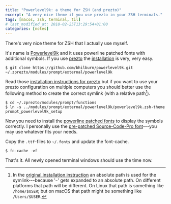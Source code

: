 ```yaml
---
title: "Powerlevel9k: a theme for ZSH (and prezto)"
excerpt: "A very nice theme if you use prezto in your ZSH terminals."
tags: [macos, zsh, terminal, til]
# last_modified_at: 2018-02-25T13:29:54+01:00
categories: [notes]
---
```


There's very nice theme for ZSH that I actually use myself.

It's name is [Powerlevel9k][theme] and it uses powerline patched fonts with additional symbols.
If you use [prezto] the [installation] is very, very easy.

``` terminal
$ git clone https://github.com/bhilburn/powerlevel9k.git  ~/.zprezto/modules/prompt/external/powerlevel9k
```

Read those [installation instructions for prezto][installation] but if you want to use your prezto
configuration on multiple computers you should better use the following method to create the correct
symlink (with a relative path[^relative]).

``` terminal
$ cd ~/.zprezto/modules/prompt/functions
$ ln -s ../modules/prompt/external/powerlevel9k/powerlevel9k.zsh-theme prompt_powerlevel9k_setup
```

Now you need to install the [powerline patched fonts][font-awesome] to display the symbols correctly.
I personally use the [pre-patched Source-Code-Pro font][fonts]---you may use whatever fits your needs.

Copy the `.ttf`-files to `~/.fonts` and update the font-cache.

``` terminal
$ fc-cache -vf
```

That's it. All newly opened terminal windows should use the time now.

[^relative]: In the [original installation instruction][installation] an absolute path is used for the symlink---because '`~`' gets expanded to an absolute path. On different platforms that path will be different. On Linux that path is something like `/home/$USER`; but on macOS that path might be something like `/Users/$USER`.

[theme]: https://github.com/bhilburn/powerlevel9k/
[prezto]: https://github.com/sorin-ionescu/prezto
[font-awesome]: https://github.com/bhilburn/powerlevel9k/wiki/Install-Instructions#step-2-install-a-powerline-font
[fonts]: https://github.com/gabrielelana/awesome-terminal-fonts/tree/patching-strategy/patched
[installation]: https://github.com/bhilburn/powerlevel9k/wiki/Install-Instructions#option-3-install-for-prezto
